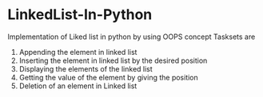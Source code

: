 # LinkedList-In-Python

Implementation of Liked list in python by using OOPS concept 
Tasksets are 
1. Appending the element in linked list
2. Inserting the element in linked list by the desired position
3. Displaying the elements of the linked list
4. Getting the value of the element by giving the position
5. Deletion of an element in Linked list
